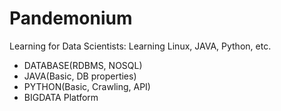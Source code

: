 # Pandemonium

Learning for Data Scientists: Learning Linux, JAVA, Python, etc.


- DATABASE(RDBMS, NOSQL)
- JAVA(Basic, DB properties)
- PYTHON(Basic, Crawling, API)
- BIGDATA Platform

